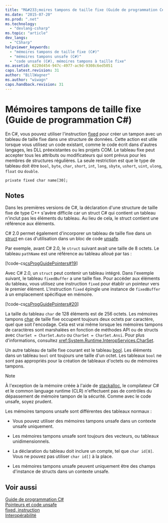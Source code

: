 ```yaml
---
title: "M&#233;moires tampons de taille fixe (Guide de programmation C#) | Microsoft Docs"
ms.date: "2015-07-20"
ms.prod: ".net"
ms.technology: 
  - "devlang-csharp"
ms.topic: "article"
dev_langs: 
  - "CSharp"
helpviewer_keywords: 
  - "mémoires tampons de taille fixe (C#)"
  - "mémoires tampons unsafe (C#)"
  - "code unsafe (C#), mémoires tampons à taille fixe"
ms.assetid: 6220d454-947c-4977-ac9d-9308c6ed5051
caps.latest.revision: 31
author: "BillWagner"
ms.author: "wiwagn"
caps.handback.revision: 31
---
```

# M&#233;moires tampons de taille fixe (Guide de programmation C#)
En C\#, vous pouvez utiliser l'instruction [fixed](../../../csharp/language-reference/keywords/fixed-statement.md) pour créer un tampon avec un tableau de taille fixe dans une structure de données.  Cette action est utile lorsque vous utilisez un code existant, comme le code écrit dans d'autres langages, les DLL préexistantes ou les projets COM.  Le tableau fixe peut accepter tous les attributs ou modificateurs qui sont prévus pour les membres de structures régulières.  La seule restriction est que le type de tableau doit être `bool`, `byte`, `char`, `short`, `int`, `long`, `sbyte`, `ushort`, `uint`, `ulong`, `float` ou `double`.  
  
```  
private fixed char name[30];  
```  
  
## Notes  
 Dans les premières versions de C\#, la déclaration d'une structure de taille fixe de type C\+\+ s'avère difficile car un struct C\# qui contient un tableau n'inclut pas les éléments du tableau.  Au lieu de cela, le struct contient une référence aux éléments.  
  
 C\# 2.0 permet également d'incorporer un tableau de taille fixe dans un [struct](../../../csharp/language-reference/keywords/struct.md) en cas d'utilisation dans un bloc de code [unsafe](../../../csharp/language-reference/keywords/unsafe.md).  
  
 Par exemple, avant C\# 2.0, le `struct` suivant avait une taille de 8 octets.  Le tableau `pathName` est une référence au tableau alloué par tas :  
  
 [!code-cs[csProgGuidePointers#19](../../../csharp/programming-guide/unsafe-code-pointers/codesnippet/CSharp/fixed-size-buffers_1.cs)]  
  
 Avec C\# 2.0, un `struct` peut contenir un tableau intégré.  Dans l'exemple suivant, le tableau `fixedBuffer` a une taille fixe.  Pour accéder aux éléments du tableau, vous utilisez une instruction `fixed` pour établir un pointeur vers le premier élément.  L'instruction `fixed` épingle une instance de `fixedBuffer` à un emplacement spécifique en mémoire.  
  
 [!code-cs[csProgGuidePointers#20](../../../csharp/programming-guide/unsafe-code-pointers/codesnippet/CSharp/fixed-size-buffers_2.cs)]  
  
 La taille du tableau `char` de 128 éléments est de 256 octets.  Les mémoires tampons [char](../../../csharp/language-reference/keywords/char.md) de taille fixe occupent toujours deux octets par caractère, quel que soit l'encodage.  Cela est vrai même lorsque les mémoires tampons de caractères sont marshalées en fonction de méthodes API ou de structs avec `CharSet = CharSet.Auto` ou `CharSet = CharSet.Ansi`.  Pour plus d'informations, consultez <xref:System.Runtime.InteropServices.CharSet>.  
  
 Un autre tableau de taille fixe courant est le tableau [bool](../../../csharp/language-reference/keywords/bool.md).  Les éléments dans un tableau `bool` ont toujours une taille d'un octet.  Les tableaux `bool` ne sont pas appropriés pour la création de tableaux d'octets ou de mémoires tampons.  
  
> [!NOTE]
>  À l'exception de la mémoire créée à l'aide de [stackalloc](../../../csharp/language-reference/keywords/stackalloc.md), le compilateur C\# et le common language runtime \(CLR\) n'effectuent pas de contrôles du dépassement de mémoire tampon de la sécurité.  Comme avec le code unsafe, soyez prudent.  
  
 Les mémoires tampons unsafe sont différentes des tableaux normaux :  
  
-   Vous pouvez utiliser des mémoires tampons unsafe dans un contexte unsafe uniquement.  
  
-   Les mémoires tampons unsafe sont toujours des vecteurs, ou tableaux unidimensionnels.  
  
-   La déclaration du tableau doit inclure un compte, tel que `char id[8]`.  Vous ne pouvez pas utiliser `char id[]` à la place.  
  
-   Les mémoires tampons unsafe peuvent uniquement être des champs d'instance de structs dans un contexte unsafe.  
  
## Voir aussi  
 [Guide de programmation C\#](../../../csharp/programming-guide/index.md)   
 [Pointeurs et code unsafe](../../../csharp/programming-guide/unsafe-code-pointers/index.md)   
 [fixed, instruction](../../../csharp/language-reference/keywords/fixed-statement.md)   
 [Interopérabilité](../../../csharp/programming-guide/interop/interoperability.md)